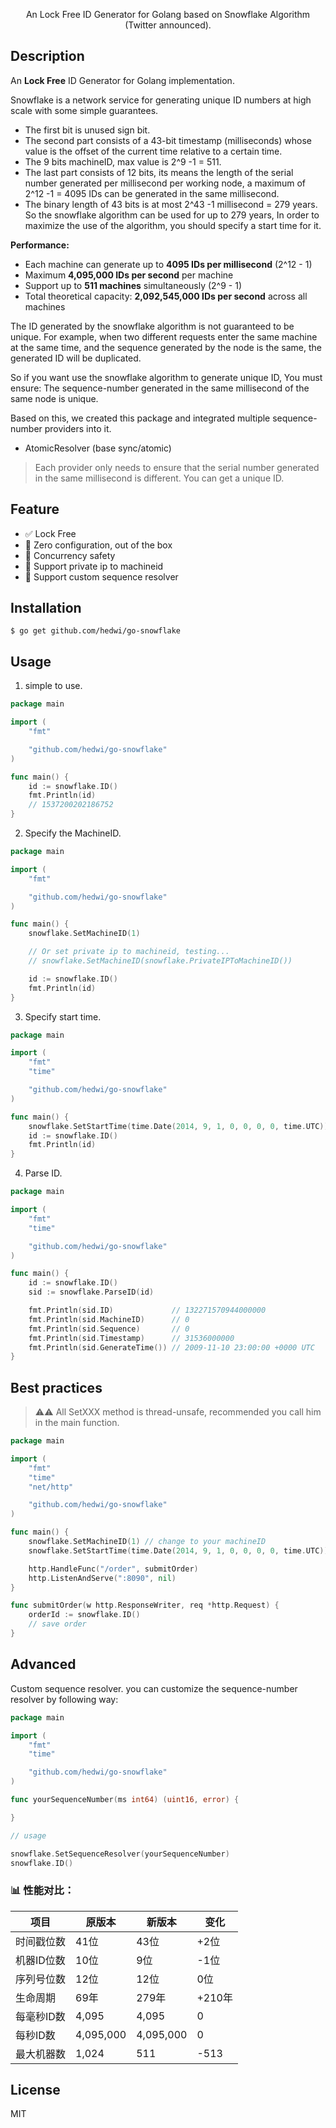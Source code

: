 <div>
  <p align="center">An Lock Free ID Generator for Golang based on Snowflake Algorithm (Twitter announced).</p>
</div>

## Description

An **Lock Free** ID Generator for Golang implementation.

Snowflake is a network service for generating unique ID numbers at high scale with some simple guarantees.

* The first bit is unused sign bit.
* The second part consists of a 43-bit timestamp (milliseconds) whose value is the offset of the current time relative to a certain time.
* The 9 bits machineID, max value is 2^9 -1 = 511.
* The last part consists of 12 bits, its means the length of the serial number generated per millisecond per working node, a maximum of 2^12 -1 = 4095 IDs can be generated in the same millisecond.
* The binary length of 43 bits is at most 2^43 -1 millisecond = 279 years. So the snowflake algorithm can be used for up to 279 years, In order to maximize the use of the algorithm, you should specify a start time for it.

**Performance:**
* Each machine can generate up to **4095 IDs per millisecond** (2^12 - 1)
* Maximum **4,095,000 IDs per second** per machine
* Support up to **511 machines** simultaneously (2^9 - 1)
* Total theoretical capacity: **2,092,545,000 IDs per second** across all machines

The ID generated by the snowflake algorithm is not guaranteed to be unique. For example, when two different requests enter the same machine at the same time, and the sequence generated by the node is the same, the generated ID will be duplicated.

So if you want use the snowflake algorithm to generate unique ID, You must ensure: The sequence-number generated in the same millisecond of the same node is unique.

Based on this, we created this package and integrated multiple sequence-number providers into it.

* AtomicResolver (base sync/atomic)

> Each provider only needs to ensure that the serial number generated in the same millisecond is different. You can get a unique ID.

## Feature

- ✅ Lock Free
- 🎈 Zero configuration, out of the box
- 🚀 Concurrency safety
- 🌵 Support private ip to machineid
- 🐡 Support custom sequence resolver

## Installation

```shell
$ go get github.com/hedwi/go-snowflake
```

## Usage

1. simple to use.

```go
package main

import (
    "fmt"

    "github.com/hedwi/go-snowflake"
)

func main() {
    id := snowflake.ID()
    fmt.Println(id)
    // 1537200202186752
}
```

2. Specify the MachineID.

```go
package main

import (
    "fmt"

    "github.com/hedwi/go-snowflake"
)

func main() {
    snowflake.SetMachineID(1)

    // Or set private ip to machineid, testing...
    // snowflake.SetMachineID(snowflake.PrivateIPToMachineID())

    id := snowflake.ID()
    fmt.Println(id)
}
```

3. Specify start time.

```go
package main

import (
    "fmt"
    "time"

    "github.com/hedwi/go-snowflake"
)

func main() {
    snowflake.SetStartTime(time.Date(2014, 9, 1, 0, 0, 0, 0, time.UTC))
    id := snowflake.ID()
    fmt.Println(id)
}
```

4. Parse ID.

```go
package main

import (
    "fmt"
    "time"

    "github.com/hedwi/go-snowflake"
)

func main() {
    id := snowflake.ID()
    sid := snowflake.ParseID(id)

    fmt.Println(sid.ID)             // 132271570944000000
    fmt.Println(sid.MachineID)      // 0
    fmt.Println(sid.Sequence)       // 0
    fmt.Println(sid.Timestamp)      // 31536000000
    fmt.Println(sid.GenerateTime()) // 2009-11-10 23:00:00 +0000 UTC
}
```

## Best practices

> ⚠️⚠️ All SetXXX method is thread-unsafe, recommended you call him in the main function.

```go
package main

import (
    "fmt"
    "time"
    "net/http"

    "github.com/hedwi/go-snowflake"
)

func main() {
    snowflake.SetMachineID(1) // change to your machineID
    snowflake.SetStartTime(time.Date(2014, 9, 1, 0, 0, 0, 0, time.UTC))

    http.HandleFunc("/order", submitOrder)
    http.ListenAndServe(":8090", nil)
}

func submitOrder(w http.ResponseWriter, req *http.Request) {
    orderId := snowflake.ID()
    // save order
}
```

## Advanced

Custom sequence resolver. you can customize the sequence-number resolver by following way:

```go
package main

import (
    "fmt"
    "time"

    "github.com/hedwi/go-snowflake"
)

func yourSequenceNumber(ms int64) (uint16, error) {

}

// usage

snowflake.SetSequenceResolver(yourSequenceNumber)
snowflake.ID()
```

### 📊 性能对比：

| 项目 | 原版本 | 新版本 | 变化 |
|------|--------|--------|------|
| 时间戳位数 | 41位 | 43位 | +2位 |
| 机器ID位数 | 10位 | 9位 | -1位 |
| 序列号位数 | 12位 | 12位 | 0位 |
| 生命周期 | 69年 | 279年 | +210年 |
| 每毫秒ID数 | 4,095 | 4,095 | 0 |
| 每秒ID数 | 4,095,000 | 4,095,000 | 0 |
| 最大机器数 | 1,024 | 511 | -513 |


## License

MIT